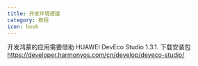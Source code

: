 ```yaml
---
title: 开发环境搭建
category: 教程
icon: book
---
```


开发鸿蒙的应用需要借助 HUAWEI DevEco Studio
1.3.1. 下载安装包
https://developer.harmonyos.com/cn/develop/deveco-studio/